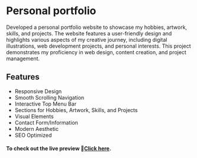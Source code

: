 
# Personal portfolio

Developed a personal portfolio website to showcase my hobbies, artwork, skills, and projects. The website features a user-friendly design and highlights various aspects of my creative journey, including digital illustrations, web development projects, and personal interests. This project demonstrates my proficiency in web design, content creation, and project management.



## Features

- Responsive Design
- Smooth Scrolling Navigation
- Interactive Top Menu Bar
- Sections for Hobbies, Artwork, Skills, and Projects
- Visual Elements
- Contact Form/Information
- Modern Aesthetic
- SEO Optimized







#### To check out the live preview 🔗[Click here](http://127.0.0.1:5500/Porfolio(my)/index.html).



